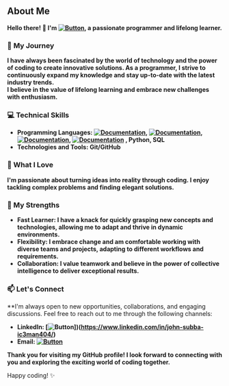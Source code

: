 
## About Me
**Hello there! 👋 I'm [![Button](https://img.shields.io/badge/iceman404-8A2BE2)](https://iceman404.com), a passionate programmer and lifelong learner.**

### 🌟 **My Journey**
**I have always been fascinated by the world of technology and the power of coding to create innovative solutions. As a programmer, I strive to continuously expand my knowledge and stay up-to-date with the latest industry trends.**    
**I believe in the value of lifelong learning and embrace new challenges with enthusiasm.**

### 💻 **Technical Skills**
- **Programming Languages: [![Documentation](https://img.shields.io/badge/C-blue)](https://devdocs.io/c/), [![Documentation](https://img.shields.io/badge/C++-blue)](https://isocpp.org/std/the-standard), [![Documentation](https://img.shields.io/badge/Embedded-C-blue)](http://www.8052mcu.com/), [![Documentation](https://img.shields.io/badge/JAVA-blue)](https://www.oracle.com/java/technologies/javase/jdk17-readme-downloads.html)
, Python, SQL**  
- **Technologies and Tools: Git/GitHub**

### 🚀 What I Love
**I'm passionate about turning ideas into reality through coding. I enjoy tackling complex problems and finding elegant solutions.**

### 💪 My Strengths
- **Fast Learner: I have a knack for quickly grasping new concepts and technologies, allowing me to adapt and thrive in dynamic environments.**  
- **Flexibility: I embrace change and am comfortable working with diverse teams and projects, adapting to different workflows and requirements.**  
- **Collaboration: I value teamwork and believe in the power of collective intelligence to deliver exceptional results.**  

<!--
## 📚 Open Source Contributions
I'm an active contributor to the open-source community and believe in the importance of giving back. You'll find some of my contributions and projects here on GitHub.
--->

### 📫 Let's Connect
**I'm always open to new opportunities, collaborations, and engaging discussions. Feel free to reach out to me through the following channels:

- **LinkedIn: [![Button](https://img.shields.io/badge/Linked-In-blue)])(https://www.linkedin.com/in/john-subba-ic3man404/)**  
- **Email: [![Button](https://img.shields.io/badge/johnsubba404@gmail.com-09C4D0)](https://mail.google.com/mail/?view=cm&to=johnsubba404@gmail.com)**  

**Thank you for visiting my GitHub profile! I look forward to connecting with you and exploring the exciting world of coding together.**  

Happy coding! ✨
<!---
iceman404/iceman404 is a ✨ special ✨ repository because its `README.md` (this file) appears on your GitHub profile.
You can click the Preview link to take a look at your changes.
--->
